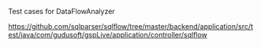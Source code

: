 Test cases for DataFlowAnalyzer

https://github.com/sqlparser/sqlflow/tree/master/backend/application/src/test/java/com/gudusoft/gspLive/application/controller/sqlflow